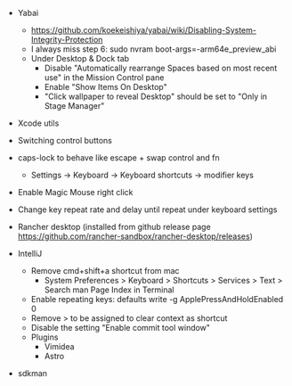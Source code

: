 - Yabai
    - https://github.com/koekeishiya/yabai/wiki/Disabling-System-Integrity-Protection
    - I always miss step 6: sudo nvram boot-args=-arm64e_preview_abi
    - Under Desktop & Dock tab
        - Disable "Automatically rearrange Spaces based on most recent use" in the Mission Control pane
        - Enable "Show Items On Desktop"
        - "Click wallpaper to reveal Desktop" should be set to "Only in Stage Manager"
- Xcode utils
- Switching control buttons
- caps-lock to behave like escape + swap control and fn
    - Settings -> Keyboard -> Keyboard shortcuts -> modifier keys
- Enable Magic Mouse right click
- Change key repeat rate and delay until repeat under keyboard settings
- Rancher desktop (installed from github release page https://github.com/rancher-sandbox/rancher-desktop/releases)

- IntelliJ
    - Remove cmd+shift+a shortcut from mac
        - System Preferences > Keyboard > Shortcuts > Services > Text > Search man Page Index in Terminal 
    - Enable repeating keys: defaults write -g ApplePressAndHoldEnabled 0
    - Remove > to be assigned to clear context as shortcut
    - Disable the setting "Enable commit tool window"
    - Plugins
        - Vimidea
        - Astro

- sdkman
